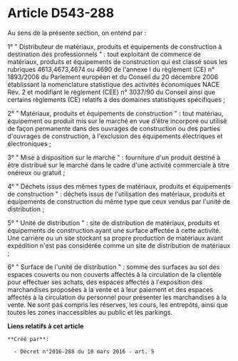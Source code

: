 # Article D543-288

Au sens de la présente section, on entend par :

1° " Distributeur de matériaux, produits et équipements de construction à destination des professionnels " : tout exploitant
de commerce de matériaux, produits et équipements de construction qui est classé sous les rubriques 4613,4673,4674 ou 4690 de
l'annexe I du règlement (CE) n° 1893/2006 du Parlement européen et du Conseil du 20 décembre 2006 établissant la nomenclature
statistique des activités économiques NACE Rév. 2 et modifiant le règlement (CEE) n° 3037/90 du Conseil ainsi que certains
règlements (CE) relatifs à des domaines statistiques spécifiques ;

2° " Matériaux, produits et équipements de construction " : tout matériau, équipement ou produit mis sur le marché en vue
d'être incorporé ou utilisé de façon permanente dans des ouvrages de construction ou des parties d'ouvrages de construction,
à l'exclusion des équipements électriques et électroniques ;

3° " Mise à disposition sur le marché " : fourniture d'un produit destiné à être distribué sur le marché dans le cadre d'une
activité commerciale à titre onéreux ou gratuit ;

4° " Déchets issus des mêmes types de matériaux, produits et équipements de construction " : déchets issus de l'utilisation
des matériaux, produits et équipements de construction du même type que ceux vendus par l'unité de distribution ;

5° " Unité de distribution " : site de distribution de matériaux, produits et équipements de construction ayant une surface
affectée à cette activité. Une carrière ou un site stockant sa propre production de matériaux avant expédition n'est pas
considérée comme un site de distribution de matériaux ;

6° " Surface de l'unité de distribution " : somme des surfaces au sol des espaces couverts ou non couverts affectés à la
circulation de la clientèle pour effectuer ses achats, des espaces affectés à l'exposition des marchandises proposées à la
vente et à leur paiement et des espaces affectés à la circulation du personnel pour présenter les marchandises à la vente. Ne
sont pas compris les réserves, les cours, les entrepôts, ainsi que toutes les zones inaccessibles au public et les parkings.

**Liens relatifs à cet article**

	**Créé par**:

	  - Décret n°2016-288 du 10 mars 2016 - art. 5
